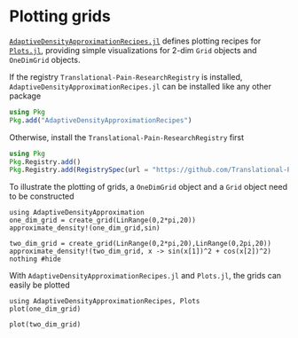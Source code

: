 # Plotting grids

[`AdaptiveDensityApproximationRecipes.jl`](https://github.com/Translational-Pain-Research/AdaptiveDensityApproximationRecipes.jl) defines plotting recipes for [`Plots.jl`](https://docs.juliaplots.org/stable/), providing simple visualizations for 2-dim `Grid` objects and `OneDimGrid` objects.

If the registry `Translational-Pain-ResearchRegistry` is installed, `AdaptiveDensityApproximationRecipes.jl` can be installed like any other package
```julia
using Pkg
Pkg.add("AdaptiveDensityApproximationRecipes")
```
Otherwise, install the `Translational-Pain-ResearchRegistry` first
```julia
using Pkg
Pkg.Registry.add()
Pkg.Registry.add(RegistrySpec(url = "https://github.com/Translational-Pain-Research/Translational-Pain-ResearchRegistry"))
```

To illustrate the plotting of grids, a `OneDimGrid` object and a `Grid` object need to be constructed

```@example 2
using AdaptiveDensityApproximation
one_dim_grid = create_grid(LinRange(0,2*pi,20))
approximate_density!(one_dim_grid,sin)

two_dim_grid = create_grid(LinRange(0,2*pi,20),LinRange(0,2pi,20))
approximate_density!(two_dim_grid, x -> sin(x[1])^2 + cos(x[2])^2)
nothing #hide
```

With `AdaptiveDensityApproximationRecipes.jl` and `Plots.jl`, the grids can easily be plotted

```@example 2
using AdaptiveDensityApproximationRecipes, Plots
plot(one_dim_grid)
```

```@example 2
plot(two_dim_grid)
```
